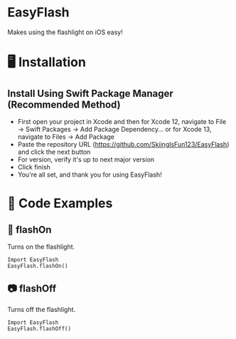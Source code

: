 # EasyFlash

Makes using the flashlight on iOS easy!

# 🖥️ Installation

## Install Using Swift Package Manager (Recommended Method)

 - First open your project in Xcode and then for Xcode 12, navigate to File → Swift Packages → Add Package Dependency... or for Xcode 13, navigate to Files → Add Package
 - Paste the repository URL (https://github.com/SkiingIsFun123/EasyFlash) and click the next button
 - For version, verify it's up to next major version
 - Click finish
 - You're all set, and thank you for using EasyFlash!

# 🔨 Code Examples
## 📸 flashOn
Turns on the flashlight.
```
Import EasyFlash
EasyFlash.flashOn()
```

## 📷 flashOff
Turns off the flashlight.
```
Import EasyFlash
EasyFlash.flashOff()
```
